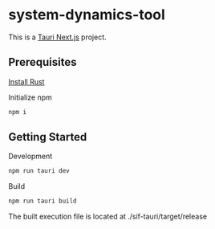 # system-dynamics-tool

This is a [Tauri Next.js](https://tauri.app/v1/guides/getting-started/setup/next-js) project.

## Prerequisites

[Install Rust](https://tauri.app/v1/guides/getting-started/prerequisites)

Initialize npm

```bash
npm i
```

## Getting Started

Development

```bash
npm run tauri dev
```

Build

```bash
npm run tauri build
```

The built execution file is located at ./sif-tauri/target/release
